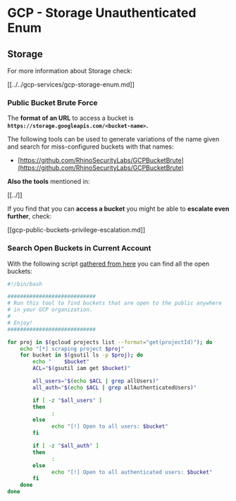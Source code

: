 # GCP - Storage Unauthenticated Enum

## Storage

For more information about Storage check:

[[../../gcp-services/gcp-storage-enum.md]]

### Public Bucket Brute Force

The **format of an URL** to access a bucket is **`https://storage.googleapis.com/<bucket-name>`.**

The following tools can be used to generate variations of the name given and search for miss-configured buckets with that names:

- [https://github.com/RhinoSecurityLabs/GCPBucketBrute](https://github.com/RhinoSecurityLabs/GCPBucketBrute)

**Also the tools** mentioned in:

[[../]]

If you find that you can **access a bucket** you might be able to **escalate even further**, check:

[[gcp-public-buckets-privilege-escalation.md]]

### Search Open Buckets in Current Account

With the following script [gathered from here](https://gitlab.com/gitlab-com/gl-security/security-operations/gl-redteam/gcp_misc/-/blob/master/find_open_buckets.sh) you can find all the open buckets:

```bash
#!/bin/bash

############################
# Run this tool to find buckets that are open to the public anywhere
# in your GCP organization.
#
# Enjoy!
############################

for proj in $(gcloud projects list --format="get(projectId)"); do
    echo "[*] scraping project $proj"
    for bucket in $(gsutil ls -p $proj); do
        echo "    $bucket"
        ACL="$(gsutil iam get $bucket)"

        all_users="$(echo $ACL | grep allUsers)"
        all_auth="$(echo $ACL | grep allAuthenticatedUsers)"

        if [ -z "$all_users" ]
        then
              :
        else
              echo "[!] Open to all users: $bucket"
        fi

        if [ -z "$all_auth" ]
        then
              :
        else
              echo "[!] Open to all authenticated users: $bucket"
        fi
    done
done
```

